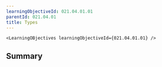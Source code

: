 ```yaml
---
learningObjectiveId: 021.04.01.01
parentId: 021.04.01
title: Types
---
```


```tsx eval
<LearningOBjectives learningObjectiveId={021.04.01.01} />
```

## Summary
